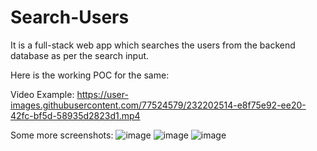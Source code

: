 # Search-Users
It is a full-stack web app which searches the users from the backend database as per the search input.

Here is the working POC for the same:

Video Example:
https://user-images.githubusercontent.com/77524579/232202514-e8f75e92-ee20-42fc-bf5d-58935d2823d1.mp4

Some more screenshots:
![image](https://user-images.githubusercontent.com/77524579/232202545-babc54e1-1418-42c6-ab65-df0ad7eaad16.png)
![image](https://user-images.githubusercontent.com/77524579/232202558-5c0de11d-5017-4297-ba21-205bb5b5530b.png)
![image](https://user-images.githubusercontent.com/77524579/232202578-8d26e2e8-57ad-41ac-9b89-3a6f800dbc28.png)
